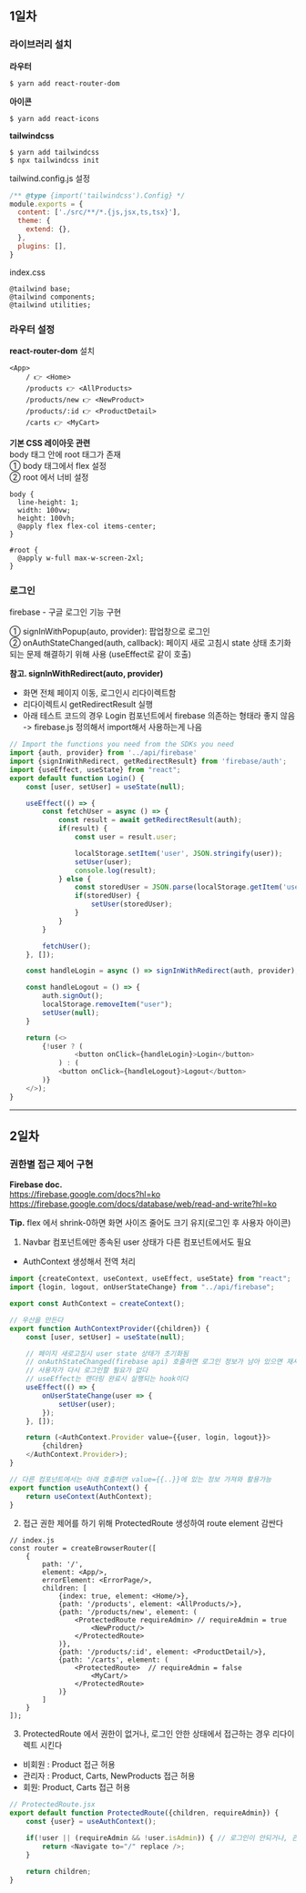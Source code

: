 
## 1일차
### 라이브러리 설치
**라우터**
```shell
$ yarn add react-router-dom 
```

**아이콘**
```shell
$ yarn add react-icons
```

**tailwindcss**
```shell
$ yarn add tailwindcss 
$ npx tailwindcss init
```

tailwind.config.js 설정
```javascript
/** @type {import('tailwindcss').Config} */
module.exports = {
  content: ['./src/**/*.{js,jsx,ts,tsx}'],
  theme: {
    extend: {},
  },
  plugins: [],
}
```

index.css
```text
@tailwind base;
@tailwind components;
@tailwind utilities;
```

### 라우터 설정
**react-router-dom** 설치
```text
<App>
    / 👉 <Home>
    /products 👉 <AllProducts>
    /products/new 👉 <NewProduct>
    /products/:id 👉 <ProductDetail>
    /carts 👉 <MyCart>
```

**기본 CSS 레이아웃 관련**
<br/>
body 태그 안에 root 태그가 존재 <br/>
① body 태그에서 flex 설정 <br/>
② root 에서 너비 설정 <br/>
```text
body {
  line-height: 1;
  width: 100vw;
  height: 100vh;
  @apply flex flex-col items-center;
}

#root {
  @apply w-full max-w-screen-2xl;
}
```

### 로그인 
firebase - 구글 로그인 기능 구현 
<br/>

① signInWithPopup(auto, provider): 팝업창으로 로그인 <br/>
② onAuthStateChanged(auth, callback): 페이지 새로 고침시 state 상태 초기화 되는 문제 해결하기 위해 사용 (useEffect로 같이 호출)

**참고. signInWithRedirect(auto, provider)** 
- 화면 전체 페이지 이동, 로그인시 리다이렉트함 
- 리다이렉트시 getRedirectResult 실행
- 아래 테스트 코드의 경우 Login 컴포넌트에서 firebase 의존하는 형태라 좋지 않음 -> firebase.js 정의해서 import해서 사용하는게 나음
```javascript
// Import the functions you need from the SDKs you need
import {auth, provider} from '../api/firebase'
import {signInWithRedirect, getRedirectResult} from 'firebase/auth';
import {useEffect, useState} from "react";
export default function Login() {
    const [user, setUser] = useState(null);

    useEffect(() => {
        const fetchUser = async () => {
            const result = await getRedirectResult(auth);
            if(result) {
                const user = result.user;

                localStorage.setItem('user', JSON.stringify(user));
                setUser(user);
                console.log(result);
            } else {
                const storedUser = JSON.parse(localStorage.getItem('user'));
                if(storedUser) {
                    setUser(storedUser);
                }
            }
        }

        fetchUser();
    }, []);

    const handleLogin = async () => signInWithRedirect(auth, provider);

    const handleLogout = () => {
        auth.signOut();
        localStorage.removeItem("user");
        setUser(null);
    }

    return (<>
        {!user ? (
                <button onClick={handleLogin}>Login</button>
            ) : (
            <button onClick={handleLogout}>Logout</button>
        )}
    </>);
}
```

---

## 2일차
### 권한별 접근 제어 구현
**Firebase doc.** <br/>
https://firebase.google.com/docs?hl=ko
<br/>
https://firebase.google.com/docs/database/web/read-and-write?hl=ko

**Tip.** flex 에서 shrink-0하면 화면 사이즈 줄어도 크기 유지(로그인 후 사용자 아이콘)

1. Navbar 컴포넌트에만 종속된 user 상태가 다른 컴포넌트에서도 필요
- AuthContext 생성해서 전역 처리

```javascript
import {createContext, useContext, useEffect, useState} from "react";
import {login, logout, onUserStateChange} from "../api/firebase";

export const AuthContext = createContext();

// 우산을 만든다
export function AuthContextProvider({children}) {
    const [user, setUser] = useState(null);

    // 페이지 새로고침시 user state 상태가 초기화됨
    // onAuthStateChanged(firebase api) 호출하면 로그인 정보가 남아 있으면 재사용 가능
    // 사용자가 다시 로그인할 필요가 없다
    // useEffect는 랜더링 완료시 실행되는 hook이다
    useEffect(() => {
        onUserStateChange(user => {
            setUser(user);
        });
    }, []);

    return (<AuthContext.Provider value={{user, login, logout}}>
        {children}
    </AuthContext.Provider>);
}

// 다른 컴포넌트에서는 아래 호출하면 value={{..}}에 있는 정보 가져와 활용가능
export function useAuthContext() { 
    return useContext(AuthContext);
}
```

2. 접근 권한 제어를 하기 위해 ProtectedRoute 생성하여 route element 감싼다
```text
// index.js
const router = createBrowserRouter([
    {
        path: '/',
        element: <App/>,
        errorElement: <ErrorPage/>,
        children: [
            {index: true, element: <Home/>},
            {path: '/products', element: <AllProducts/>},
            {path: '/products/new', element: (
                <ProtectedRoute requireAdmin> // requireAdmin = true 
                    <NewProduct/>
                </ProtectedRoute>
            )},
            {path: '/products/:id', element: <ProductDetail/>},
            {path: '/carts', element: (
                <ProtectedRoute>  // requireAdmin = false
                    <MyCart/>
                </ProtectedRoute>
            )}
        ]
    }
]);
```

3. ProtectedRoute 에서 권한이 없거나, 로그인 안한 상태에서 접근하는 경우 리다이렉트 시킨다
- 비회원 : Product 접근 허용
- 관리자 : Product, Carts, NewProducts 접근 허용
- 회원: Product, Carts 접근 허용 

```javascript
// ProtectedRoute.jsx
export default function ProtectedRoute({children, requireAdmin}) {
    const {user} = useAuthContext();

    if(!user || (requireAdmin && !user.isAdmin)) { // 로그인이 안되거나, 관리자 권한이 없는 경우 리다이렉트
        return <Navigate to="/" replace />;
    }

    return children;
}
```
